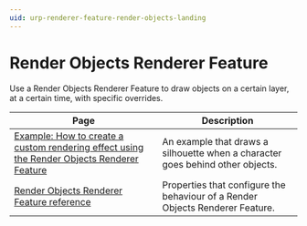 ```yaml
---
uid: urp-renderer-feature-render-objects-landing
---
```

# Render Objects Renderer Feature

Use a Render Objects Renderer Feature to draw objects on a certain layer, at a certain time, with specific overrides.

|Page|Description|
|-|-|
|[Example: How to create a custom rendering effect using the Render Objects Renderer Feature](how-to-custom-effect-render-objects.md) |An example that draws a silhouette when a character goes behind other objects.|
|[Render Objects Renderer Feature reference](renderer-feature-render-objects.md)|Properties that configure the behaviour of a Render Objects Renderer Feature.|
